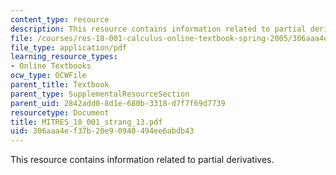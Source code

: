 ```yaml
---
content_type: resource
description: This resource contains information related to partial derivatives.
file: /courses/res-18-001-calculus-online-textbook-spring-2005/306aaa4ef37b20e90940494ee6abdb43_MITRES_18_001_strang_13.pdf
file_type: application/pdf
learning_resource_types:
- Online Textbooks
ocw_type: OCWFile
parent_title: Textbook
parent_type: SupplementalResourceSection
parent_uid: 2842add0-8d1e-680b-3318-d7f7f69d7739
resourcetype: Document
title: MITRES_18_001_strang_13.pdf
uid: 306aaa4e-f37b-20e9-0940-494ee6abdb43
---
```

This resource contains information related to partial derivatives.

